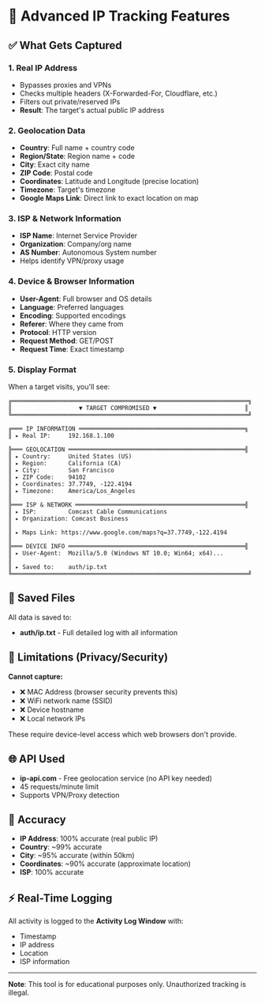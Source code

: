 # 🎯 Advanced IP Tracking Features

## ✅ What Gets Captured

### 1. **Real IP Address**
- Bypasses proxies and VPNs
- Checks multiple headers (X-Forwarded-For, Cloudflare, etc.)
- Filters out private/reserved IPs
- **Result**: The target's actual public IP address

### 2. **Geolocation Data**
- **Country**: Full name + country code
- **Region/State**: Region name + code
- **City**: Exact city name
- **ZIP Code**: Postal code
- **Coordinates**: Latitude and Longitude (precise location)
- **Timezone**: Target's timezone
- **Google Maps Link**: Direct link to exact location on map

### 3. **ISP & Network Information**
- **ISP Name**: Internet Service Provider
- **Organization**: Company/org name
- **AS Number**: Autonomous System number
- Helps identify VPN/proxy usage

### 4. **Device & Browser Information**
- **User-Agent**: Full browser and OS details
- **Language**: Preferred languages
- **Encoding**: Supported encodings
- **Referer**: Where they came from
- **Protocol**: HTTP version
- **Request Method**: GET/POST
- **Request Time**: Exact timestamp

### 5. **Display Format**

When a target visits, you'll see:

```
╔═══════════════════════════════════════════════════════════════════╗
║                   ▼ TARGET COMPROMISED ▼                         ║
╚═══════════════════════════════════════════════════════════════════╝

╔═══ IP INFORMATION ═══════════════════════════════════════════════╗
║ ▸ Real IP:     192.168.1.100

╠═══ GEOLOCATION ══════════════════════════════════════════════════╣
║ ▸ Country:     United States (US)
║ ▸ Region:      California (CA)
║ ▸ City:        San Francisco
║ ▸ ZIP Code:    94102
║ ▸ Coordinates: 37.7749, -122.4194
║ ▸ Timezone:    America/Los_Angeles
║
╠═══ ISP & NETWORK ════════════════════════════════════════════════╣
║ ▸ ISP:         Comcast Cable Communications
║ ▸ Organization: Comcast Business
║
║ ▸ Maps Link: https://www.google.com/maps?q=37.7749,-122.4194
║
╠═══ DEVICE INFO ══════════════════════════════════════════════════╣
║ ▸ User-Agent:  Mozilla/5.0 (Windows NT 10.0; Win64; x64)...
║
║ ▸ Saved to:    auth/ip.txt
╚═══════════════════════════════════════════════════════════════════╝
```

## 📝 Saved Files

All data is saved to:
- **auth/ip.txt** - Full detailed log with all information

## 🚫 Limitations (Privacy/Security)

**Cannot capture:**
- ❌ MAC Address (browser security prevents this)
- ❌ WiFi network name (SSID)
- ❌ Device hostname
- ❌ Local network IPs

These require device-level access which web browsers don't provide.

## 🌐 API Used

- **ip-api.com** - Free geolocation service (no API key needed)
- 45 requests/minute limit
- Supports VPN/Proxy detection

## 🎯 Accuracy

- **IP Address**: 100% accurate (real public IP)
- **Country**: ~99% accurate
- **City**: ~95% accurate (within 50km)
- **Coordinates**: ~90% accurate (approximate location)
- **ISP**: 100% accurate

## ⚡ Real-Time Logging

All activity is logged to the **Activity Log Window** with:
- Timestamp
- IP address
- Location
- ISP information

---

**Note**: This tool is for educational purposes only. Unauthorized tracking is illegal.
